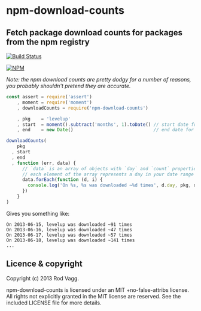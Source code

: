 npm-download-counts
===================

Fetch package download counts for packages from the npm registry
----------------------------------------------------------------

[![Build Status](https://secure.travis-ci.org/rvagg/npm-download-counts.png)](http://travis-ci.org/rvagg/npm-download-counts)

[![NPM](http://nodei.co/npm/npm-download-counts.png)](http://nodei.co/npm/npm-download-counts/)

*Note: the npm download counts are pretty dodgy for a number of reasons, you probably shouldn't pretend they are accurate.*

```js
const assert = require('assert')
    , moment = require('moment')
    , downloadCounts = require('npm-download-counts')

    , pkg    = 'levelup'
    , start  = moment().subtract('months', 1).toDate() // start date for lookup
    , end    = new Date()                              // end date for lookup

downloadCounts(
    pkg
  , start
  , end
  , function (err, data) {
      // `data` is an array of objects with `day` and `count` properties
      // each element of the array represents a day in your date range
      data.forEach(function (d, i) {
        console.log('On %s, %s was downloaded ~%d times', d.day, pkg, d.count)
      })
    }
)
```

Gives you something like:

```
On 2013-06-15, levelup was downloaded ~91 times
On 2013-06-16, levelup was downloaded ~47 times
On 2013-06-17, levelup was downloaded ~57 times
On 2013-06-18, levelup was downloaded ~141 times
...
```

<a name="licence"></a>
Licence &amp; copyright
-------------------

Copyright (c) 2013 Rod Vagg.

npm-download-counts is licensed under an MIT +no-false-attribs license. All rights not explicitly granted in the MIT license are reserved. See the included LICENSE file for more details.